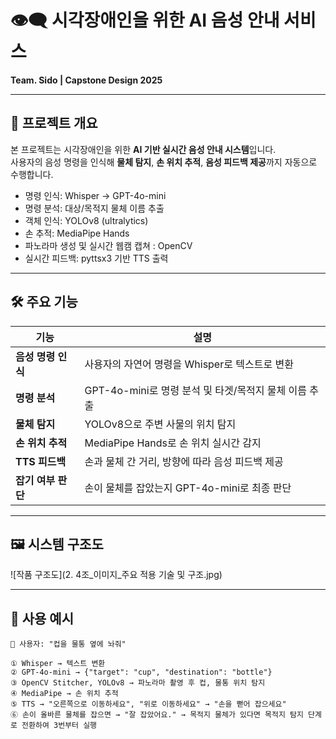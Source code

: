 # 👁️‍🗨️ 시각장애인을 위한 AI 음성 안내 서비스
**Team. Sido | Capstone Design 2025**

---

## 📌 프로젝트 개요

본 프로젝트는 시각장애인을 위한 **AI 기반 실시간 음성 안내 시스템**입니다.  
사용자의 음성 명령을 인식해 **물체 탐지**, **손 위치 추적**, **음성 피드백 제공**까지 자동으로 수행합니다.

- 명령 인식: Whisper → GPT-4o-mini
- 명령 분석: 대상/목적지 물체 이름 추출
- 객체 인식: YOLOv8 (ultralytics)
- 손 추적: MediaPipe Hands
- 파노라마 생성 및 실시간 웹캠 캡쳐 : OpenCV
- 실시간 피드백: pyttsx3 기반 TTS 출력

---

## 🛠️ 주요 기능

| 기능 | 설명 |
|------|------|
|  **음성 명령 인식** | 사용자의 자연어 명령을 Whisper로 텍스트로 변환 |
|  **명령 분석** | GPT-4o-mini로 명령 분석 및 타겟/목적지 물체 이름 추출 |
|  **물체 탐지** | YOLOv8으로 주변 사물의 위치 탐지 |
|  **손 위치 추적** | MediaPipe Hands로 손 위치 실시간 감지 |
|  **TTS 피드백** | 손과 물체 간 거리, 방향에 따라 음성 피드백 제공 |
|  **잡기 여부 판단** | 손이 물체를 잡았는지 GPT-4o-mini로 최종 판단 |

---

## 🖼️ 시스템 구조도

![작품 구조도](2. 4조_이미지_주요 적용 기술 및 구조.jpg)

---

## 🚀 사용 예시

```plaintext
🧑 사용자: "컵을 물통 옆에 놔줘"

① Whisper → 텍스트 변환
② GPT-4o-mini → {"target": "cup", "destination": "bottle"}
③ OpenCV Stitcher, YOLOv8 → 파노라마 촬영 후 컵, 물통 위치 탐지
④ MediaPipe → 손 위치 추적
⑤ TTS → "오른쪽으로 이동하세요", "위로 이동하세요" → "손을 뻗어 잡으세요"
⑥ 손이 올바른 물체를 잡으면 → "잘 잡았어요." → 목적지 물체가 있다면 목적지 탐지 단계로 전환하여 3번부터 실행
